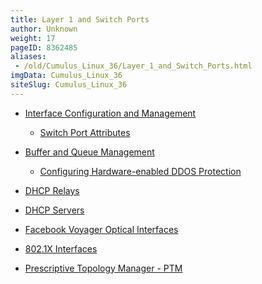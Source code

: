 ```yaml
---
title: Layer 1 and Switch Ports
author: Unknown
weight: 17
pageID: 8362485
aliases:
 - /old/Cumulus_Linux_36/Layer_1_and_Switch_Ports.html
imgData: Cumulus_Linux_36
siteSlug: Cumulus_Linux_36
---
```

  - [Interface Configuration and
    Management](/old/Cumulus_Linux_36/Interface_Configuration_and_Management.html)
    
      - [Switch Port
        Attributes](/old/Cumulus_Linux_36/Switch_Port_Attributes.html)

  - [Buffer and Queue
    Management](/old/Cumulus_Linux_36/Buffer_and_Queue_Management.html)
    
      - [Configuring Hardware-enabled DDOS
        Protection](/old/Cumulus_Linux_36/Configuring_Hardware-enabled_DDOS_Protection.html)

  - [DHCP Relays](/old/Cumulus_Linux_36/DHCP_Relays.html)

  - [DHCP Servers](/old/Cumulus_Linux_36/DHCP_Servers.html)

  - [Facebook Voyager Optical
    Interfaces](/old/Cumulus_Linux_36/Facebook_Voyager_Optical_Interfaces.html)

  - [802.1X Interfaces](/old/Cumulus_Linux_36/802.1X_Interfaces.html)

  - [Prescriptive Topology Manager -
    PTM](/old/Cumulus_Linux_36/Prescriptive_Topology_Manager_-_PTM.html)
